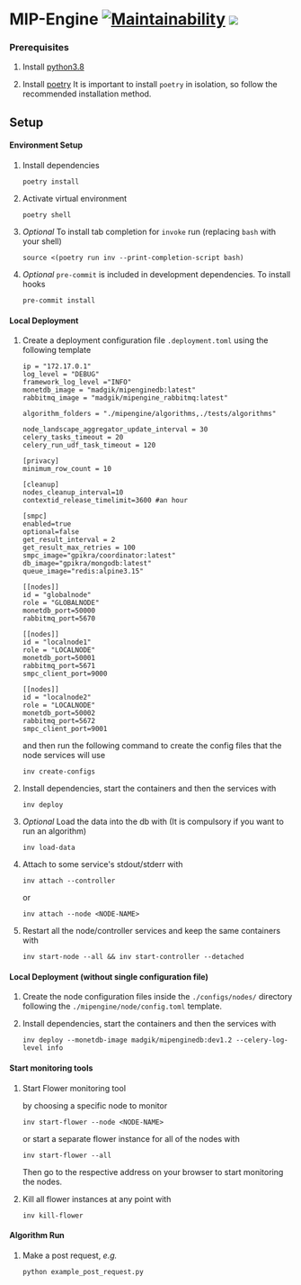# MIP-Engine [![Maintainability](https://api.codeclimate.com/v1/badges/3e022eaf87579b79cf0f/maintainability)](https://codeclimate.com/github/madgik/MIP-Engine/maintainability) <a href="https://codeclimate.com/github/madgik/MIP-Engine/test_coverage"><img src="https://api.codeclimate.com/v1/badges/3e022eaf87579b79cf0f/test_coverage" /></a>

### Prerequisites

1. Install [python3.8](https://www.python.org/downloads/ "python3.8")

1. Install [poetry](https://python-poetry.org/ "poetry")
   It is important to install `poetry` in isolation, so follow the
   recommended installation method.

## Setup

#### Environment Setup

1. Install dependencies

   ```
   poetry install
   ```

1. Activate virtual environment

   ```
   poetry shell
   ```

1. *Optional* To install tab completion for `invoke` run  (replacing `bash` with your shell)

   ```
   source <(poetry run inv --print-completion-script bash)
   ```

1. _Optional_ `pre-commit` is included in development dependencies. To install hooks

   ```
   pre-commit install
   ```

#### Local Deployment

1. Create a deployment configuration file `.deployment.toml` using the following template

   ```
   ip = "172.17.0.1"
   log_level = "DEBUG"
   framework_log_level ="INFO"
   monetdb_image = "madgik/mipenginedb:latest"
   rabbitmq_image = "madgik/mipengine_rabbitmq:latest"

   algorithm_folders = "./mipengine/algorithms,./tests/algorithms"

   node_landscape_aggregator_update_interval = 30
   celery_tasks_timeout = 20
   celery_run_udf_task_timeout = 120

   [privacy]
   minimum_row_count = 10

   [cleanup]
   nodes_cleanup_interval=10
   contextid_release_timelimit=3600 #an hour

   [smpc]
   enabled=true
   optional=false
   get_result_interval = 2
   get_result_max_retries = 100
   smpc_image="gpikra/coordinator:latest"
   db_image="gpikra/mongodb:latest"
   queue_image="redis:alpine3.15"

   [[nodes]]
   id = "globalnode"
   role = "GLOBALNODE"
   monetdb_port=50000
   rabbitmq_port=5670

   [[nodes]]
   id = "localnode1"
   role = "LOCALNODE"
   monetdb_port=50001
   rabbitmq_port=5671
   smpc_client_port=9000

   [[nodes]]
   id = "localnode2"
   role = "LOCALNODE"
   monetdb_port=50002
   rabbitmq_port=5672
   smpc_client_port=9001

   ```

   and then run the following command to create the config files that the node services will use

   ```
   inv create-configs
   ```

1. Install dependencies, start the containers and then the services with

   ```
   inv deploy
   ```

1. _Optional_ Load the data into the db with
   (It is compulsory if you want to run an algorithm)

   ```
   inv load-data
   ```

1. Attach to some service's stdout/stderr with

   ```
   inv attach --controller
   ```

   or

   ```
   inv attach --node <NODE-NAME>
   ```

1. Restart all the node/controller services and keep the same containers with

   ```
   inv start-node --all && inv start-controller --detached
   ```

#### Local Deployment (without single configuration file)

1. Create the node configuration files inside the `./configs/nodes/` directory following the `./mipengine/node/config.toml` template.

1. Install dependencies, start the containers and then the services with

   ```
   inv deploy --monetdb-image madgik/mipenginedb:dev1.2 --celery-log-level info
   ```

#### Start monitoring tools

1. Start Flower monitoring tool

   by choosing a specific node to monitor

   ```
   inv start-flower --node <NODE-NAME>
   ```

   or start a separate flower instance for all of the nodes with

   ```
   inv start-flower --all
   ```

   Then go to the respective address on your browser to start monitoring the nodes.

1. Kill all flower instances at any point with

   ```
   inv kill-flower
   ```

#### Algorithm Run

1. Make a post request, _e.g._
   ```
   python example_post_request.py
   ```
